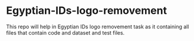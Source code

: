 # Egyptian-IDs-logo-removement
This repo will help in Egyptian IDs logo removement task as it containing all files that contain code and dataset and test files.
